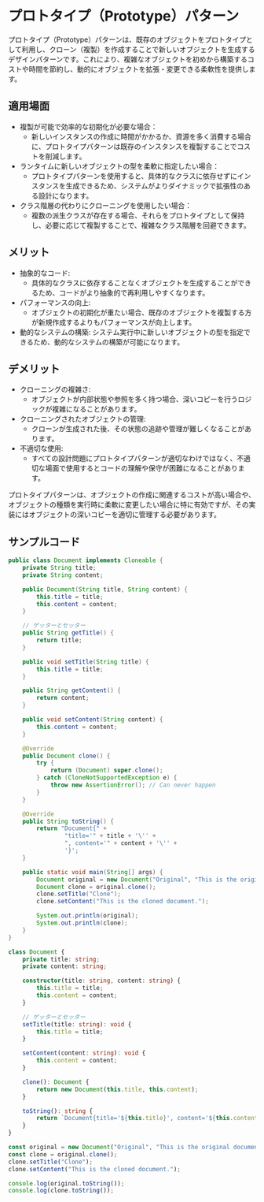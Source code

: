 # プロトタイプ（Prototype）パターン

プロトタイプ（Prototype）パターンは、既存のオブジェクトをプロトタイプとして利用し、クローン（複製）を作成することで新しいオブジェクトを生成するデザインパターンです。これにより、複雑なオブジェクトを初めから構築するコストや時間を節約し、動的にオブジェクトを拡張・変更できる柔軟性を提供します。

## 適用場面

- 複製が可能で効率的な初期化が必要な場合：
  - 新しいインスタンスの作成に時間がかかるか、資源を多く消費する場合に、プロトタイプパターンは既存のインスタンスを複製することでコストを削減します。
- ランタイムに新しいオブジェクトの型を柔軟に指定したい場合：
  - プロトタイプパターンを使用すると、具体的なクラスに依存せずにインスタンスを生成できるため、システムがよりダイナミックで拡張性のある設計になります。
- クラス階層の代わりにクローニングを使用したい場合：
  - 複数の派生クラスが存在する場合、それらをプロトタイプとして保持し、必要に応じて複製することで、複雑なクラス階層を回避できます。

## メリット

- 抽象的なコード: 
  - 具体的なクラスに依存することなくオブジェクトを生成することができるため、コードがより抽象的で再利用しやすくなります。
- パフォーマンスの向上:
  - オブジェクトの初期化が重たい場合、既存のオブジェクトを複製する方が新規作成するよりもパフォーマンスが向上します。
- 動的なシステムの構築: システム実行中に新しいオブジェクトの型を指定できるため、動的なシステムの構築が可能になります。

## デメリット

- クローニングの複雑さ:
  - オブジェクトが内部状態や参照を多く持つ場合、深いコピーを行うロジックが複雑になることがあります。
- クローニングされたオブジェクトの管理:
  - クローンが生成された後、その状態の追跡や管理が難しくなることがあります。
- 不適切な使用:
  - すべての設計問題にプロトタイプパターンが適切なわけではなく、不適切な場面で使用するとコードの理解や保守が困難になることがあります。

プロトタイプパターンは、オブジェクトの作成に関連するコストが高い場合や、オブジェクトの種類を実行時に柔軟に変更したい場合に特に有効ですが、その実装にはオブジェクトの深いコピーを適切に管理する必要があります。

## サンプルコード

```java
public class Document implements Cloneable {
    private String title;
    private String content;

    public Document(String title, String content) {
        this.title = title;
        this.content = content;
    }

    // ゲッターとセッター
    public String getTitle() {
        return title;
    }

    public void setTitle(String title) {
        this.title = title;
    }

    public String getContent() {
        return content;
    }

    public void setContent(String content) {
        this.content = content;
    }

    @Override
    public Document clone() {
        try {
            return (Document) super.clone();
        } catch (CloneNotSupportedException e) {
            throw new AssertionError(); // Can never happen
        }
    }

    @Override
    public String toString() {
        return "Document{" +
                "title='" + title + '\'' +
                ", content='" + content + '\'' +
                '}';
    }

    public static void main(String[] args) {
        Document original = new Document("Original", "This is the original document.");
        Document clone = original.clone();
        clone.setTitle("Clone");
        clone.setContent("This is the cloned document.");

        System.out.println(original);
        System.out.println(clone);
    }
}
```

```typescript
class Document {
    private title: string;
    private content: string;

    constructor(title: string, content: string) {
        this.title = title;
        this.content = content;
    }

    // ゲッターとセッター
    setTitle(title: string): void {
        this.title = title;
    }

    setContent(content: string): void {
        this.content = content;
    }

    clone(): Document {
        return new Document(this.title, this.content);
    }

    toString(): string {
        return `Document{title='${this.title}', content='${this.content}'}`;
    }
}

const original = new Document("Original", "This is the original document.");
const clone = original.clone();
clone.setTitle("Clone");
clone.setContent("This is the cloned document.");

console.log(original.toString());
console.log(clone.toString());
```
